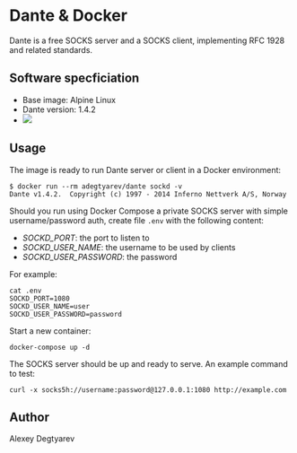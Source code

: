 # Dante & Docker

Dante is a free SOCKS server and a SOCKS client, implementing RFC 1928 and
related standards. 

## Software specficiation

* Base image: Alpine Linux
* Dante version: 1.4.2
* [![](https://images.microbadger.com/badges/image/adegtyarev/dante.svg)](https://microbadger.com/images/adegtyarev/dante "the download size and the number of layers")

## Usage

The image is ready to run Dante server or client in a Docker environment:

    $ docker run --rm adegtyarev/dante sockd -v
    Dante v1.4.2.  Copyright (c) 1997 - 2014 Inferno Nettverk A/S, Norway

Should you run using Docker Compose a private SOCKS server with simple
username/password auth, create file `.env` with the following content:

* *SOCKD_PORT*: the port to listen to
* *SOCKD_USER_NAME*: the username to be used by clients
* *SOCKD_USER_PASSWORD*: the password

For example:

    cat .env
    SOCKD_PORT=1080
    SOCKD_USER_NAME=user
    SOCKD_USER_PASSWORD=password

Start a new container:

    docker-compose up -d

The SOCKS server should be up and ready to serve.  An example command to test:

    curl -x socks5h://username:password@127.0.0.1:1080 http://example.com


## Author

Alexey Degtyarev
